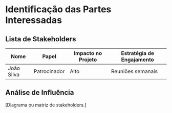 # Identificação das Partes Interessadas

## Lista de Stakeholders
| Nome | Papel | Impacto no Projeto | Estratégia de Engajamento |
|------|------|-------------------|-------------------------|
| João Silva | Patrocinador | Alto | Reuniões semanais |

## Análise de Influência
[Diagrama ou matriz de stakeholders.]

